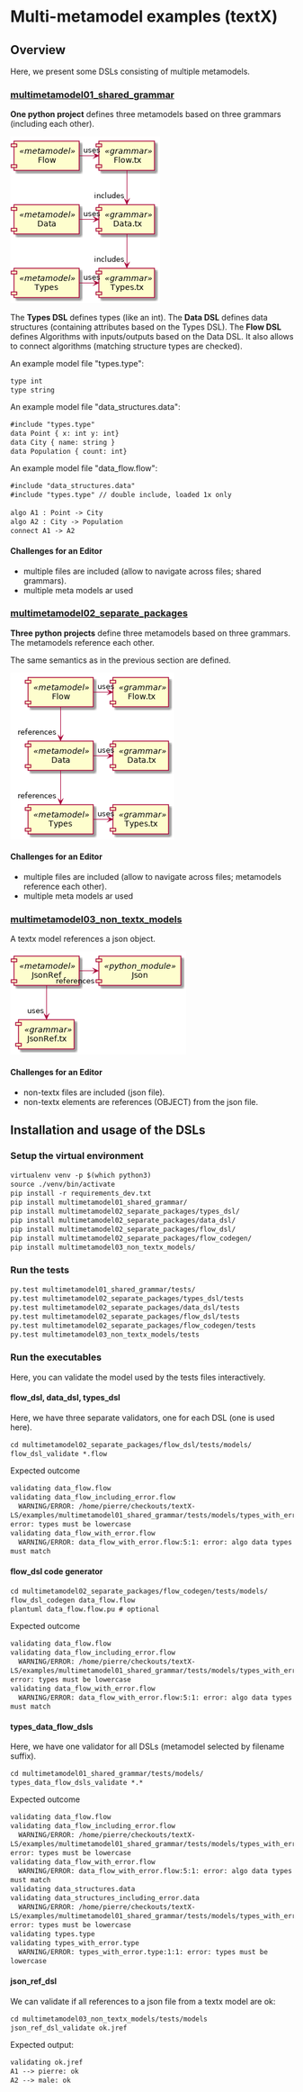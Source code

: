 # Multi-metamodel examples (textX)

## Overview

Here, we present some DSLs consisting of multiple metamodels.

### [multimetamodel01_shared_grammar](multimetamodel01_shared_grammar)

**One python project** defines three metamodels based on three
grammars (including each other).

![images/types_data_flow.pu](images/types_data_flow.png)

The **Types DSL** defines types (like an int). 
The **Data DSL** defines data structures 
(containing attributes based on the Types DSL).
The **Flow DSL** defines Algorithms with inputs/outputs
based on the Data DSL. It also allows to connect 
algorithms (matching structure types are checked).


An example model file "types.type":

    type int
    type string

An example model file "data_structures.data":

    #include "types.type"
    data Point { x: int y: int}
    data City { name: string }
    data Population { count: int}

An example model file "data_flow.flow":

    #include "data_structures.data"
    #include "types.type" // double include, loaded 1x only
    
    algo A1 : Point -> City
    algo A2 : City -> Population
    connect A1 -> A2

#### Challenges for an Editor

 * multiple files are included (allow to navigate across files;
   shared grammars).
 * multiple meta models ar used

### [multimetamodel02_separate_packages](multimetamodel02_separate_packages)

**Three python projects** define three metamodels based on three
grammars. The metamodels reference each other.

The same semantics as in the previous section are defined.

![images/types_data_flow2.pu](images/types_data_flow2.png)

#### Challenges for an Editor

 * multiple files are included (allow to navigate across files;
   metamodels reference each other).
 * multiple meta models ar used


### [multimetamodel03_non_textx_models](multimetamodel03_non_textx_models)

A textx model references a json object.
 
![images/json_ref_dsl.pu](images/json_ref_dsl.png)

#### Challenges for an Editor

 * non-textx files are included (json file).
 * non-textx elements are references (OBJECT) from the json file.

## Installation and usage of the DSLs

### Setup the virtual environment

	virtualenv venv -p $(which python3)
	source ./venv/bin/activate
	pip install -r requirements_dev.txt
	pip install multimetamodel01_shared_grammar/
	pip install multimetamodel02_separate_packages/types_dsl/
	pip install multimetamodel02_separate_packages/data_dsl/
	pip install multimetamodel02_separate_packages/flow_dsl/
	pip install multimetamodel02_separate_packages/flow_codegen/
	pip install multimetamodel03_non_textx_models/

### Run the tests 

	py.test multimetamodel01_shared_grammar/tests/
	py.test multimetamodel02_separate_packages/types_dsl/tests
	py.test multimetamodel02_separate_packages/data_dsl/tests
	py.test multimetamodel02_separate_packages/flow_dsl/tests
	py.test multimetamodel02_separate_packages/flow_codegen/tests
	py.test multimetamodel03_non_textx_models/tests

### Run the executables

Here, you can validate the model used by the tests files interactively.

#### flow_dsl, data_dsl, types_dsl

Here, we have three separate validators, one for each DSL (one is used here).

	cd multimetamodel02_separate_packages/flow_dsl/tests/models/
	flow_dsl_validate *.flow

Expected outcome

	validating data_flow.flow
	validating data_flow_including_error.flow
	  WARNING/ERROR: /home/pierre/checkouts/textX-LS/examples/multimetamodel01_shared_grammar/tests/models/types_with_error.type:1:1: error: types must be lowercase
	validating data_flow_with_error.flow
	  WARNING/ERROR: data_flow_with_error.flow:5:1: error: algo data types must match

#### flow_dsl code generator

	cd multimetamodel02_separate_packages/flow_codegen/tests/models/
	flow_dsl_codegen data_flow.flow
	plantuml data_flow.flow.pu # optional

Expected outcome

	validating data_flow.flow
	validating data_flow_including_error.flow
	  WARNING/ERROR: /home/pierre/checkouts/textX-LS/examples/multimetamodel01_shared_grammar/tests/models/types_with_error.type:1:1: error: types must be lowercase
	validating data_flow_with_error.flow
	  WARNING/ERROR: data_flow_with_error.flow:5:1: error: algo data types must match
	
#### types_data_flow_dsls

Here, we have one validator for all DSLs (metamodel selected by filename suffix).

	cd multimetamodel01_shared_grammar/tests/models/
	types_data_flow_dsls_validate *.*

Expected outcome

	validating data_flow.flow
	validating data_flow_including_error.flow
	  WARNING/ERROR: /home/pierre/checkouts/textX-LS/examples/multimetamodel01_shared_grammar/tests/models/types_with_error.type:1:1: error: types must be lowercase
	validating data_flow_with_error.flow
	  WARNING/ERROR: data_flow_with_error.flow:5:1: error: algo data types must match
	validating data_structures.data
	validating data_structures_including_error.data
	  WARNING/ERROR: /home/pierre/checkouts/textX-LS/examples/multimetamodel01_shared_grammar/tests/models/types_with_error.type:1:1: error: types must be lowercase
	validating types.type
	validating types_with_error.type
	  WARNING/ERROR: types_with_error.type:1:1: error: types must be lowercase

#### json_ref_dsl

We can validate if all references to a json file from a textx model are ok:

	cd multimetamodel03_non_textx_models/tests/models
	json_ref_dsl_validate ok.jref 

Expected output:

	validating ok.jref
	A1 --> pierre: ok
	A2 --> male: ok
